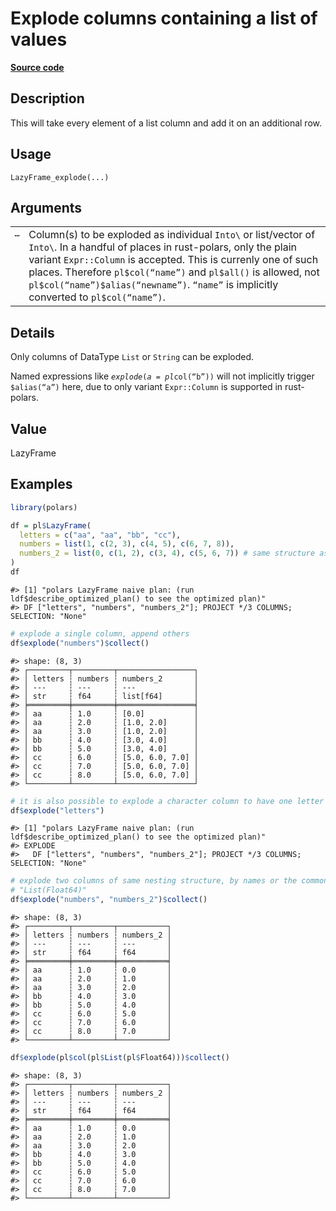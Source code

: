 
# Explode columns containing a list of values

[**Source code**](https://github.com/pola-rs/r-polars/tree/main/R/lazyframe__lazy.R#L1641)

## Description

This will take every element of a list column and add it on an
additional row.

## Usage

<pre><code class='language-R'>LazyFrame_explode(...)
</code></pre>

## Arguments

<table>
<tr>
<td style="white-space: nowrap; font-family: monospace; vertical-align: top">
<code id="LazyFrame_explode_:_...">…</code>
</td>
<td>
Column(s) to be exploded as individual
<code style="white-space: pre;">Into\<Expr\></code> or list/vector of
<code style="white-space: pre;">Into\<Expr\></code>. In a handful of
places in rust-polars, only the plain variant <code>Expr::Column</code>
is accepted. This is currenly one of such places. Therefore
<code>pl$col(“name”)</code> and <code>pl$all()</code> is allowed, not
<code>pl$col(“name”)$alias(“newname”)</code>. <code>“name”</code> is
implicitly converted to <code>pl$col(“name”)</code>.
</td>
</tr>
</table>

## Details

Only columns of DataType <code>List</code> or <code>String</code> can be
exploded.

Named expressions like <code style="white-space: pre;">$explode(a =
pl$col(“b”))</code> will not implicitly trigger
<code style="white-space: pre;">$alias(“a”)</code> here, due to only
variant <code>Expr::Column</code> is supported in rust-polars.

## Value

LazyFrame

## Examples

``` r
library(polars)

df = pl$LazyFrame(
  letters = c("aa", "aa", "bb", "cc"),
  numbers = list(1, c(2, 3), c(4, 5), c(6, 7, 8)),
  numbers_2 = list(0, c(1, 2), c(3, 4), c(5, 6, 7)) # same structure as numbers
)
df
```

    #> [1] "polars LazyFrame naive plan: (run ldf$describe_optimized_plan() to see the optimized plan)"
    #> DF ["letters", "numbers", "numbers_2"]; PROJECT */3 COLUMNS; SELECTION: "None"

``` r
# explode a single column, append others
df$explode("numbers")$collect()
```

    #> shape: (8, 3)
    #> ┌─────────┬─────────┬─────────────────┐
    #> │ letters ┆ numbers ┆ numbers_2       │
    #> │ ---     ┆ ---     ┆ ---             │
    #> │ str     ┆ f64     ┆ list[f64]       │
    #> ╞═════════╪═════════╪═════════════════╡
    #> │ aa      ┆ 1.0     ┆ [0.0]           │
    #> │ aa      ┆ 2.0     ┆ [1.0, 2.0]      │
    #> │ aa      ┆ 3.0     ┆ [1.0, 2.0]      │
    #> │ bb      ┆ 4.0     ┆ [3.0, 4.0]      │
    #> │ bb      ┆ 5.0     ┆ [3.0, 4.0]      │
    #> │ cc      ┆ 6.0     ┆ [5.0, 6.0, 7.0] │
    #> │ cc      ┆ 7.0     ┆ [5.0, 6.0, 7.0] │
    #> │ cc      ┆ 8.0     ┆ [5.0, 6.0, 7.0] │
    #> └─────────┴─────────┴─────────────────┘

``` r
# it is also possible to explode a character column to have one letter per row
df$explode("letters")
```

    #> [1] "polars LazyFrame naive plan: (run ldf$describe_optimized_plan() to see the optimized plan)"
    #> EXPLODE
    #>   DF ["letters", "numbers", "numbers_2"]; PROJECT */3 COLUMNS; SELECTION: "None"

``` r
# explode two columns of same nesting structure, by names or the common dtype
# "List(Float64)"
df$explode("numbers", "numbers_2")$collect()
```

    #> shape: (8, 3)
    #> ┌─────────┬─────────┬───────────┐
    #> │ letters ┆ numbers ┆ numbers_2 │
    #> │ ---     ┆ ---     ┆ ---       │
    #> │ str     ┆ f64     ┆ f64       │
    #> ╞═════════╪═════════╪═══════════╡
    #> │ aa      ┆ 1.0     ┆ 0.0       │
    #> │ aa      ┆ 2.0     ┆ 1.0       │
    #> │ aa      ┆ 3.0     ┆ 2.0       │
    #> │ bb      ┆ 4.0     ┆ 3.0       │
    #> │ bb      ┆ 5.0     ┆ 4.0       │
    #> │ cc      ┆ 6.0     ┆ 5.0       │
    #> │ cc      ┆ 7.0     ┆ 6.0       │
    #> │ cc      ┆ 8.0     ┆ 7.0       │
    #> └─────────┴─────────┴───────────┘

``` r
df$explode(pl$col(pl$List(pl$Float64)))$collect()
```

    #> shape: (8, 3)
    #> ┌─────────┬─────────┬───────────┐
    #> │ letters ┆ numbers ┆ numbers_2 │
    #> │ ---     ┆ ---     ┆ ---       │
    #> │ str     ┆ f64     ┆ f64       │
    #> ╞═════════╪═════════╪═══════════╡
    #> │ aa      ┆ 1.0     ┆ 0.0       │
    #> │ aa      ┆ 2.0     ┆ 1.0       │
    #> │ aa      ┆ 3.0     ┆ 2.0       │
    #> │ bb      ┆ 4.0     ┆ 3.0       │
    #> │ bb      ┆ 5.0     ┆ 4.0       │
    #> │ cc      ┆ 6.0     ┆ 5.0       │
    #> │ cc      ┆ 7.0     ┆ 6.0       │
    #> │ cc      ┆ 8.0     ┆ 7.0       │
    #> └─────────┴─────────┴───────────┘
